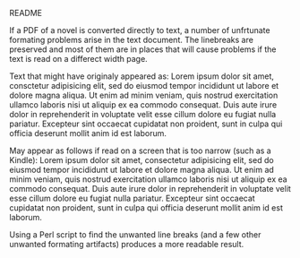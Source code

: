 
README

If a PDF of a novel is converted directly to text, a number of unfrtunate formating problems arise in the text document.  The linebreaks are preserved and most of them are in places that will cause problems if the text is read on a differect width page.

Text that might have originaly appeared as:
	Lorem ipsum dolor sit amet, consctetur adipisicing elit, sed do eiusmod tempor
	incididunt ut labore et dolore magna aliqua. Ut enim ad minim veniam, quis
	nostrud exercitation ullamco laboris nisi ut aliquip ex ea commodo consequat.
	Duis aute irure dolor in reprehenderit in voluptate velit esse cillum dolore eu
	fugiat nulla pariatur. Excepteur sint occaecat cupidatat non proident, sunt in
	culpa qui officia deserunt mollit anim id est laborum.

May appear as follows if read on a screen that is too narrow (such as a Kindle):
	Lorem ipsum dolor sit amet, consectetur adipisicing 
	elit, sed do eiusmod tempor
	incididunt ut labore et dolore magna aliqua. Ut 
	enim ad minim veniam, quis
	nostrud exercitation ullamco laboris nisi ut aliquip
	 ex ea commodo consequat.
	Duis aute irure dolor in reprehenderit in voluptate
	 velit esse cillum dolore eu
	fugiat nulla pariatur. Excepteur sint occaecat 
	cupidatat non proident, sunt in
	culpa qui officia deserunt mollit anim id est laborum.

Using a Perl script to find the unwanted line breaks (and a few other unwanted formating artifacts) produces a more readable result.


